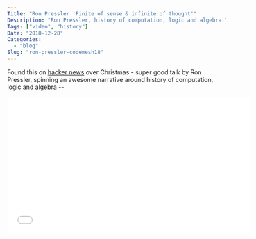 ```yaml
---
Title: "Ron Pressler 'Finite of sense & infinite of thought'"
Description: "Ron Pressler, history of computation, logic and algebra."
Tags: ["video", "history"]
Date: "2018-12-28"
Categories:
  - "blog"
Slug: "ron-pressler-codemesh18"
---
```


Found this on <a href="https://news.ycombinator.com/">hacker news</a> over Christmas - super good talk by Ron Pressler, spinning an awesome narrative around history of computation, logic and algebra --

<div class="video-container">
<iframe width="560" height="315" src="//www.youtube.com/embed/c_nPnURW6BU" frameborder="0" allowfullscreen></iframe>
</div>
